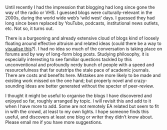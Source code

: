  Until recently I had the impression that blogging had long since gone the way of the radio or VHS. I guessed blogs were culturally-relevant in the 2000s, during the world wide web’s ‘wild west’ days. I guessed they had long since been replaced by YouTube, podcasts, institutional news outlets, etc. Not so, it turns out.

There is a burgeoning and already extensive cloud of blogs kind of loosely floating around effective altruism and related ideas (could there be a way to [visualise this](http://redditstuff.github.io/sna/selfposts.html)?). I had no idea so much of the conversation is taking place on forums and by way of long-form blog posts. Studying philosophy, it is especially interesting to see familiar questions tackled by this unconventional and profoundly nerdy bunch of people with a speed and resourcefulness that far outstrips the stale pace of academic journals. There are costs and benefits here. Mistakes are more likely to be made and existing work missed on the one hand; but properly novel and crazy-sounding ideas are better generated without the specter of peer-review.

I thought it might be useful to organise the blogs I have discovered and enjoyed so far, roughly arranged by topic. I will revisit this and add to it when I have more to add. Some are not remotely EA related but seem to fit in with the crowd, at least to my own lights. I hope someone finds this useful, and discovers at least one blog or writer they didn’t know about. Please email me if you have more suggestions.

